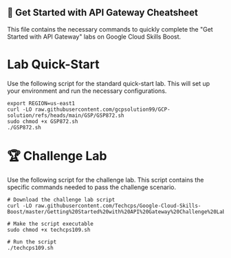 ## 🚀 Get Started with API Gateway Cheatsheet

This file contains the necessary commands to quickly complete the "Get Started with API Gateway" labs on Google Cloud Skills Boost.

# Lab Quick-Start
Use the following script for the standard quick-start lab. This will set up your environment and run the necessary configurations.
```
export REGION=us-east1
curl -LO raw.githubusercontent.com/gcpsolution99/GCP-solution/refs/heads/main/GSP/GSP872.sh
sudo chmod +x GSP872.sh
./GSP872.sh
```

# 🏆 Challenge Lab

Use the following script for the challenge lab. This script contains the specific commands needed to pass the challenge scenario.

```
# Download the challenge lab script
curl -LO raw.githubusercontent.com/Techcps/Google-Cloud-Skills-Boost/master/Getting%20Started%20with%20API%20Gateway%20Challenge%20Lab/techcps109.sh

# Make the script executable
sudo chmod +x techcps109.sh

# Run the script
./techcps109.sh
```
